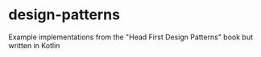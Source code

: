 # design-patterns
Example implementations from the "Head First Design Patterns" book but written in Kotlin
